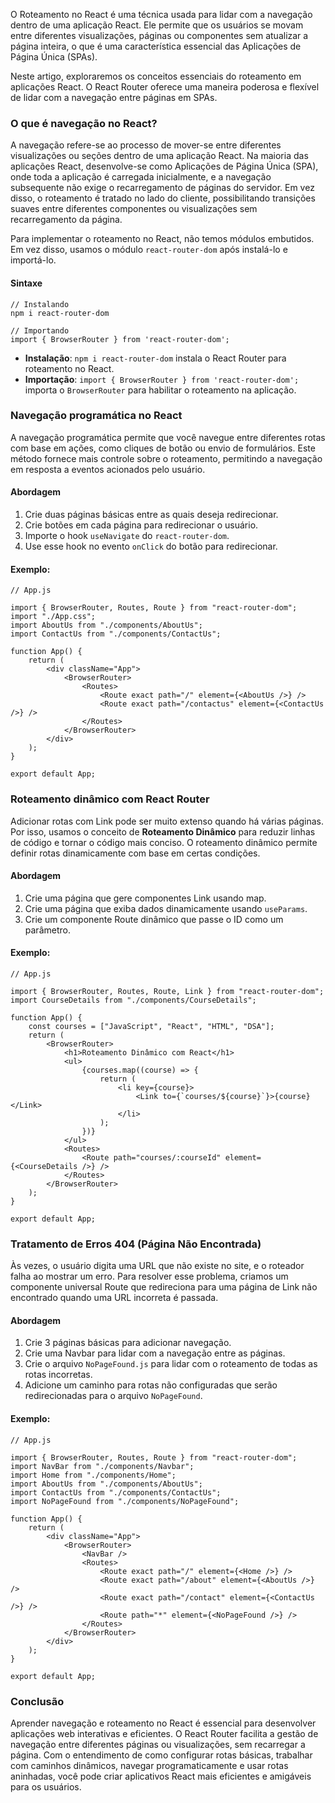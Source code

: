 O Roteamento no React é uma técnica usada para lidar com a navegação dentro de uma aplicação React. Ele permite que os usuários se movam entre diferentes visualizações, páginas ou componentes sem atualizar a página inteira, o que é uma característica essencial das Aplicações de Página Única (SPAs).

Neste artigo, exploraremos os conceitos essenciais do roteamento em aplicações React. O React Router oferece uma maneira poderosa e flexível de lidar com a navegação entre páginas em SPAs.

### **O que é navegação no React?**

A navegação refere-se ao processo de mover-se entre diferentes visualizações ou seções dentro de uma aplicação React. Na maioria das aplicações React, desenvolve-se como Aplicações de Página Única (SPA), onde toda a aplicação é carregada inicialmente, e a navegação subsequente não exige o recarregamento de páginas do servidor. Em vez disso, o roteamento é tratado no lado do cliente, possibilitando transições suaves entre diferentes componentes ou visualizações sem recarregamento da página.

Para implementar o roteamento no React, não temos módulos embutidos. Em vez disso, usamos o módulo `react-router-dom` após instalá-lo e importá-lo.

#### **Sintaxe**

```
// Instalando
npm i react-router-dom

// Importando
import { BrowserRouter } from 'react-router-dom';
```

- **Instalação**: `npm i react-router-dom` instala o React Router para roteamento no React.
- **Importação**: `import { BrowserRouter } from 'react-router-dom';` importa o `BrowserRouter` para habilitar o roteamento na aplicação.

### **Navegação programática no React**

A navegação programática permite que você navegue entre diferentes rotas com base em ações, como cliques de botão ou envio de formulários. Este método fornece mais controle sobre o roteamento, permitindo a navegação em resposta a eventos acionados pelo usuário.

#### **Abordagem**

1. Crie duas páginas básicas entre as quais deseja redirecionar.
2. Crie botões em cada página para redirecionar o usuário.
3. Importe o hook `useNavigate` do `react-router-dom`.
4. Use esse hook no evento `onClick` do botão para redirecionar.

#### **Exemplo:**

```
// App.js

import { BrowserRouter, Routes, Route } from "react-router-dom";
import "./App.css";
import AboutUs from "./components/AboutUs";
import ContactUs from "./components/ContactUs";

function App() {
    return (
        <div className="App">
            <BrowserRouter>
                <Routes>
                    <Route exact path="/" element={<AboutUs />} />
                    <Route exact path="/contactus" element={<ContactUs />} />
                </Routes>
            </BrowserRouter>
        </div>
    );
}

export default App;
```

### **Roteamento dinâmico com React Router**

Adicionar rotas com Link pode ser muito extenso quando há várias páginas. Por isso, usamos o conceito de **Roteamento Dinâmico** para reduzir linhas de código e tornar o código mais conciso. O roteamento dinâmico permite definir rotas dinamicamente com base em certas condições.

#### **Abordagem**

1. Crie uma página que gere componentes Link usando map.
2. Crie uma página que exiba dados dinamicamente usando `useParams`.
3. Crie um componente Route dinâmico que passe o ID como um parâmetro.

#### **Exemplo:**

```
// App.js

import { BrowserRouter, Routes, Route, Link } from "react-router-dom";
import CourseDetails from "./components/CourseDetails";

function App() {
    const courses = ["JavaScript", "React", "HTML", "DSA"];
    return (
        <BrowserRouter>
            <h1>Roteamento Dinâmico com React</h1>
            <ul>
                {courses.map((course) => {
                    return (
                        <li key={course}>
                            <Link to={`courses/${course}`}>{course}</Link>
                        </li>
                    );
                })}
            </ul>
            <Routes>
                <Route path="courses/:courseId" element={<CourseDetails />} />
            </Routes>
        </BrowserRouter>
    );
}

export default App;
```

### **Tratamento de Erros 404 (Página Não Encontrada)**

Às vezes, o usuário digita uma URL que não existe no site, e o roteador falha ao mostrar um erro. Para resolver esse problema, criamos um componente universal Route que redireciona para uma página de Link não encontrado quando uma URL incorreta é passada.

#### **Abordagem**

1. Crie 3 páginas básicas para adicionar navegação.
2. Crie uma Navbar para lidar com a navegação entre as páginas.
3. Crie o arquivo `NoPageFound.js` para lidar com o roteamento de todas as rotas incorretas.
4. Adicione um caminho para rotas não configuradas que serão redirecionadas para o arquivo `NoPageFound`.

#### **Exemplo:**

```
// App.js

import { BrowserRouter, Routes, Route } from "react-router-dom";
import NavBar from "./components/Navbar";
import Home from "./components/Home";
import AboutUs from "./components/AboutUs";
import ContactUs from "./components/ContactUs";
import NoPageFound from "./components/NoPageFound";

function App() {
    return (
        <div className="App">
            <BrowserRouter>
                <NavBar />
                <Routes>
                    <Route exact path="/" element={<Home />} />
                    <Route exact path="/about" element={<AboutUs />} />
                    <Route exact path="/contact" element={<ContactUs />} />
                    <Route path="*" element={<NoPageFound />} />
                </Routes>
            </BrowserRouter>
        </div>
    );
}

export default App;
```

### **Conclusão**

Aprender navegação e roteamento no React é essencial para desenvolver aplicações web interativas e eficientes. O React Router facilita a gestão de navegação entre diferentes páginas ou visualizações, sem recarregar a página. Com o entendimento de como configurar rotas básicas, trabalhar com caminhos dinâmicos, navegar programaticamente e usar rotas aninhadas, você pode criar aplicativos React mais eficientes e amigáveis para os usuários.


